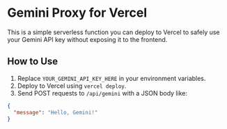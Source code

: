 # Gemini Proxy for Vercel

This is a simple serverless function you can deploy to Vercel to safely use your Gemini API key without exposing it to the frontend.

## How to Use

1. Replace `YOUR_GEMINI_API_KEY_HERE` in your environment variables.
2. Deploy to Vercel using `vercel deploy`.
3. Send POST requests to `/api/gemini` with a JSON body like:
```json
{
  "message": "Hello, Gemini!"
}
```
